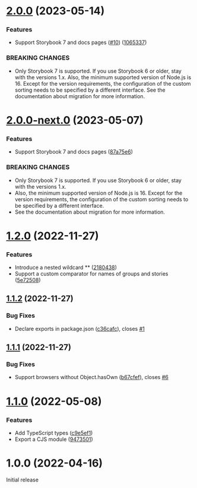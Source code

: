 # [2.0.0](https://github.com/prantlf/storybook-multilevel-sort/compare/v1.2.1...v2.0.0) (2023-05-14)


### Features

* Support Storybook 7 and docs pages ([#10](https://github.com/prantlf/storybook-multilevel-sort/issues/10)) ([1065337](https://github.com/prantlf/storybook-multilevel-sort/commit/10653377d94d46763e3c0885bc2386bf42a5d8d2))


### BREAKING CHANGES

* Only Storybook 7 is supported. If you use Storybook 6 or older, stay with the versions 1.x. Also, the minimum supported version of Node.js is 16. Except for the version requirements, the configuration of the custom sorting needs to be specified by a different interface. See the documentation about migration for more information.

# [2.0.0-next.0](https://github.com/prantlf/storybook-multilevel-sort/compare/v1.2.0...v2.0.0-next.0) (2023-05-07)

### Features

* Support Storybook 7 and docs pages ([87a75e6](https://github.com/prantlf/storybook-multilevel-sort/commit/87a75e64d39c406036af7fc7533b64f6cb14f738))

### BREAKING CHANGES

* Only Storybook 7 is supported. If you use Storybook 6 or older, stay with the versions 1.x.
* Also, the minimum supported version of Node.js is 16. Except for the version requirements, the configuration of the custom sorting needs to be specified by a different interface.
* See the documentation about migration for more information.

# [1.2.0](https://github.com/prantlf/storybook-multilevel-sort/compare/v1.1.2...v1.2.0) (2022-11-27)

### Features

* Introduce a nested wildcard ** ([2180438](https://github.com/prantlf/storybook-multilevel-sort/commit/2180438278aa8844b6b3578e36fa82edf5db96fe))
* Support a custom comparator for names of groups and stories ([5e72508](https://github.com/prantlf/storybook-multilevel-sort/commit/5e725088a4d42e4cf2f96131a0b09d31da23447a))

## [1.1.2](https://github.com/prantlf/storybook-multilevel-sort/compare/v1.1.1...v1.1.2) (2022-11-27)
### Bug Fixes

* Declare exports in package.json ([c36cafc](https://github.com/prantlf/storybook-multilevel-sort/commit/c36cafce6a19dadab855428a03ed553901f26a52)), closes [#1](https://github.com/prantlf/storybook-multilevel-sort/issues/1)

## [1.1.1](https://github.com/prantlf/storybook-multilevel-sort/compare/v1.1.0...v1.1.1) (2022-11-27)

### Bug Fixes

* Support browsers without Object.hasOwn ([b67cfef](https://github.com/prantlf/storybook-multilevel-sort/commit/b67cfef9203890c63a9eff55779c93ecc50df43c)), closes [#6](https://github.com/prantlf/storybook-multilevel-sort/issues/6)

# [1.1.0](https://github.com/prantlf/storybook-multilevel-sort/compare/v1.0.0...v1.1.0) (2022-05-08)

### Features

* Add TypeScript types ([c9e5ef1](https://github.com/prantlf/storybook-multilevel-sort/commit/c9e5ef1b808bbe52a2226e7a3f570009e3a3f494))
* Export a CJS module ([9473501](https://github.com/prantlf/storybook-multilevel-sort/commit/947350154905da26727fa515e2f963ab855ef777))

# 1.0.0 (2022-04-16)

Initial release
